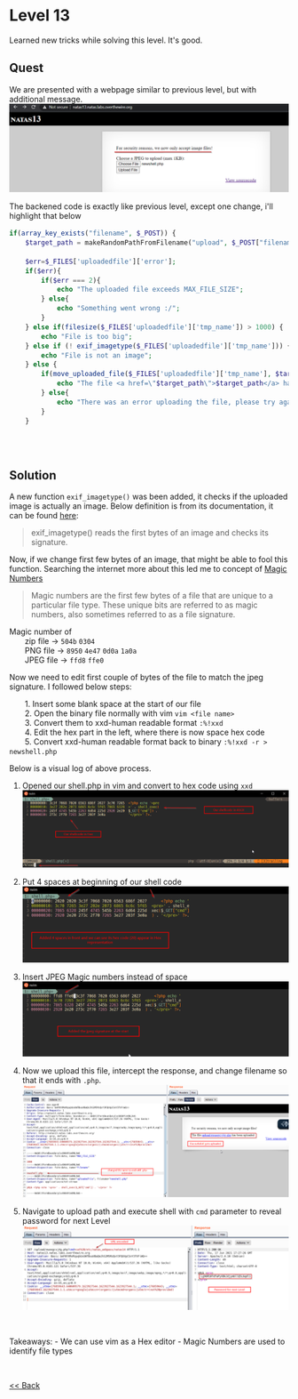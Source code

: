 # Level 13
Learned new tricks while solving this level. It's good.

## Quest
We are presented with a webpage similar to previous level, but with additional message. 
![Level13 Image](./images/Level13.png)

The backened code is exactly like previous level, except one change, i'll highlight that below
```php
if(array_key_exists("filename", $_POST)) {
    $target_path = makeRandomPathFromFilename("upload", $_POST["filename"]);
    
    $err=$_FILES['uploadedfile']['error'];
    if($err){
        if($err === 2){
            echo "The uploaded file exceeds MAX_FILE_SIZE";
        } else{
            echo "Something went wrong :/";
        }
    } else if(filesize($_FILES['uploadedfile']['tmp_name']) > 1000) {
        echo "File is too big";
    } else if (! exif_imagetype($_FILES['uploadedfile']['tmp_name'])) { // Here is the difference, they use exif_imagetype 
        echo "File is not an image";                                    // to check uploaded image
    } else {
        if(move_uploaded_file($_FILES['uploadedfile']['tmp_name'], $target_path)) {
            echo "The file <a href=\"$target_path\">$target_path</a> has been uploaded";
        } else{
            echo "There was an error uploading the file, please try again!";
        }
    }
```
<br/><br/>

## Solution
A new function `exif_imagetype()` was been added, it checks if the uploaded image is actually an image. Below definition is from its documentation, it can be found [here](https://www.php.net/manual/en/function.exif-imagetype.php):
> exif_imagetype() reads the first bytes of an image and checks its signature.

Now, if we change first few bytes of an image, that might be able to fool this function.
Searching the internet more about this led me to concept of [Magic Numbers](https://en.wikipedia.org/wiki/Magic_number_(programming)#In_files)

> Magic numbers are the first few bytes of a file that are unique to a particular file type. These unique bits are referred to as magic numbers,  also sometimes referred to as a  file signature.

Magic number of <br/>
  zip file  -> `504b` `0304`<br/>
  PNG file  -> `8950` `4e47` `0d0a` `1a0a`<br/>
  JPEG file -> `ffd8` `ffe0`<br/>

Now we need to edit first couple of bytes of the file to match the jpeg signature. I followed below steps:

  1. Insert some blank space at the start of our file<br/>
  2. Open the binary file normally with vim `vim <file name>`<br/>
  3. Convert them to xxd-human readable format `:%!xxd`<br/>
  4. Edit the hex part in the left, where there is now space hex code<br/>
  5. Convert xxd-human readable format back to binary `:%!xxd -r > newshell.php`<br/>

Below is a visual log of above process. 
1. Opened our shell.php in vim and convert to hex code using `xxd`
  ![Level 13 Solution](./images/Level13_solution.png)
  
2. Put 4 spaces at beginning of our shell code
  ![Level 13.2 Solution](./images/Level13.2_solution.png)
  
3. Insert JPEG Magic numbers instead of space
  ![Level 13.3 Solution](./images/Level13.3_solution.png)

4. Now we upload this file, intercept the response, and change filename so that it ends with `.php`.
    ![Level 13.4 Solution](./images/Level13.4_solution.png)
    
5. Navigate to upload path and execute shell with `cmd` parameter to reveal password for next Level
  ![Level 13.5 Solution](./images/Level13.5_solution.png)
<br/>

<span id=green>Takeaways:</span>
    - We can use vim as a Hex editor
    - Magic Numbers are used to identify file types
 
<br/>

[<< Back](https://grey-fish.github.io/Natas/index.html)
